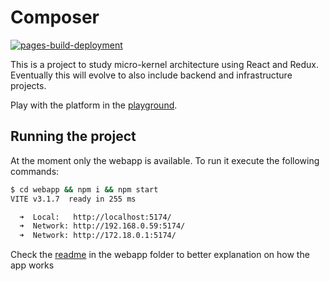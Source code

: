# Composer

[![pages-build-deployment](https://github.com/MuriloSchaefer/composer/actions/workflows/pages/pages-build-deployment/badge.svg?branch=gh-pages)](https://github.com/MuriloSchaefer/composer/actions/workflows/pages/pages-build-deployment)

This is a project to study micro-kernel architecture using React and Redux. Eventually this will evolve to also include backend and infrastructure projects.

Play with the platform in the [playground](https://muriloschaefer.github.io/composer/).

## Running the project
At the moment only the webapp is available. To run it execute the following commands:

```bash
$ cd webapp && npm i && npm start
VITE v3.1.7  ready in 255 ms

  ➜  Local:   http://localhost:5174/
  ➜  Network: http://192.168.0.59:5174/
  ➜  Network: http://172.18.0.1:5174/
```
Check the [readme](/webapp/README.md) in the webapp folder to better explanation on how the app works